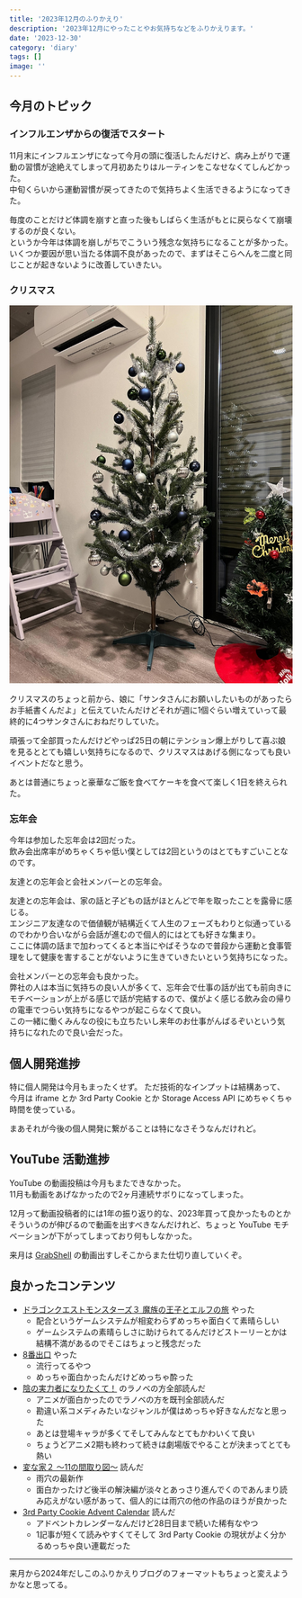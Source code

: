 ```yaml
---
title: '2023年12月のふりかえり'
description: '2023年12月にやったことやお気持ちなどをふりかえります。'
date: '2023-12-30'
category: 'diary'
tags: []
image: ''
---
```


## 今月のトピック

### インフルエンザからの復活でスタート

11月末にインフルエンザになって今月の頭に復活したんだけど、病み上がりで運動の習慣が途絶えてしまって月初あたりはルーティンをこなせなくてしんどかった。  
中旬くらいから運動習慣が戻ってきたので気持ちよく生活できるようになってきた。

毎度のことだけど体調を崩すと直った後もしばらく生活がもとに戻らなくて崩壊するのが良くない。  
というか今年は体調を崩しがちでこういう残念な気持ちになることが多かった。  
いくつか要因が思い当たる体調不良があったので、まずはそこらへんを二度と同じことが起きないように改善していきたい。

### クリスマス

![大きいクリスマスツリーとその右に小さいクリスマスツリー](./01.jpg '今年はツリーもでかいので用意できて良かった')

クリスマスのちょっと前から、娘に「サンタさんにお願いしたいものがあったらお手紙書くんだよ」と伝えていたんだけどそれが週に1個ぐらい増えていって最終的に4つサンタさんにおねだりしていた。

頑張って全部買ったんだけどやっぱ25日の朝にテンション爆上がりして喜ぶ娘を見るととても嬉しい気持ちになるので、クリスマスはあげる側になっても良いイベントだなと思う。

あとは普通にちょっと豪華なご飯を食べてケーキを食べて楽しく1日を終えられた。

### 忘年会

今年は参加した忘年会は2回だった。  
飲み会出席率がめちゃくちゃ低い僕としては2回というのはとてもすごいことなのです。

友達との忘年会と会社メンバーとの忘年会。

友達との忘年会は、家の話と子どもの話がほとんどで年を取ったことを露骨に感じる。  
エンジニア友達なので価値観が結構近くて人生のフェーズもわりと似通っているのでわかり合いながら会話が進むので個人的にはとても好きな集まり。  
ここに体調の話まで加わってくると本当にやばそうなので普段から運動と食事管理をして健康を害することがないように生きていきたいという気持ちになった。

会社メンバーとの忘年会も良かった。  
弊社の人は本当に気持ちの良い人が多くて、忘年会で仕事の話が出ても前向きにモチベーションが上がる感じで話が完結するので、僕がよく感じる飲み会の帰りの電車でつらい気持ちになるやつが起こらなくて良い。  
この一緒に働くみんなの役にも立ちたいし来年のお仕事がんばるぞいという気持ちになれたので良い会だった。

## 個人開発進捗

特に個人開発は今月もまったくせず。
ただ技術的なインプットは結構あって、今月は iframe とか 3rd Party Cookie とか Storage Access API にめちゃくちゃ時間を使っている。

まあそれが今後の個人開発に繋がることは特になさそうなんだけれど。

## YouTube 活動進捗

YouTube の動画投稿は今月もまたできなかった。  
11月も動画をあげなかったので2ヶ月連続サボりになってしまった。

12月って動画投稿者的には1年の振り返り的な、2023年買って良かったものとかそういうのが伸びるので動画を出すべきなんだけれど、ちょっと YouTube モチベーションが下がってしまっており何もしなかった。

来月は [GrabShell](https://grabshell.site/) の動画出すしそこからまた仕切り直していくぞ。

## 良かったコンテンツ

- [ドラゴンクエストモンスターズ３ 魔族の王子とエルフの旅](https://www.dragonquest.jp/monsters3/) やった
  - 配合というゲームシステムが相変わらずめっちゃ面白くて素晴らしい
  - ゲームシステムの素晴らしさに助けられてるんだけどストーリーとかは結構不満があるのでそこはちょっと残念だった
- [8番出口](https://store.steampowered.com/app/2653790/_/?l=japanese) やった
  - 流行ってるやつ
  - めっちゃ面白かったんだけどめっちゃ酔った
- [陰の実力者になりたくて！](https://www.shadow-garden-mog.jp/) のラノベの方全部読んだ
  - アニメが面白かったのでラノベの方を既刊全部読んだ
  - 勘違い系コメディみたいなジャンルが僕はめっちゃ好きなんだなと思った
  - あとは登場キャラが多くてそしてみんなとてもかわいくて良い
  - ちょうどアニメ2期も終わって続きは劇場版でやることが決まってとても熱い
- [変な家２ 〜11の間取り図〜](https://www.asukashinsha.co.jp/bookinfo/9784864109826.php) 読んだ
  - 雨穴の最新作
  - 面白かったけど後半の解決編が淡々とあっさり進んでくのであんまり読み応えがない感があって、個人的には雨穴の他の作品のほうが良かった
- [3rd Party Cookie Advent Calendar](https://qiita.com/advent-calendar/2023/3rd-party-cookie) 読んだ
  - アドベントカレンダーなんだけど28日目まで続いた稀有なやつ
  - 1記事が短くて読みやすくてそして 3rd Party Cookie の現状がよく分かるめっちゃ良い連載だった

---

来月から2024年だしこのふりかえりブログのフォーマットもちょっと変えようかなと思ってる。
